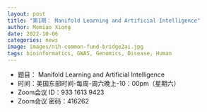 ```yaml
---
layout: post
title: "第1期： Manifold Learning and Artificial Intelligence"
author: Momiao Xiong 
date: 2022-10-06
categories: news
image: images/nih-common-fund-bridge2ai.jpg
tags: bioinformatics, GWAS, Genomics, Disease, Human
---
```


- 题目： Manifold Learning and Artificial Intelligence
- 时间：美国东部时间-每周-周六晚上-10：00pm（星期六）
- Zoom会议 ID：933 1613 9423
- Zoom会议 密码：416262
